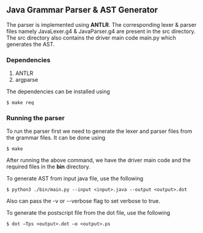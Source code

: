 ## Java Grammar Parser \& AST Generator  
The parser is implemented using **ANTLR**. The corresponding lexer \& parser files namely JavaLexer.g4 \& JavaParser.g4 are present in the src directory.  
The src directory also contains the driver main code main.py which generates the AST.  

### Dependencies
1. ANTLR
2. argparse

The dependencies can be installed using 

```
$ make req
```

### Running the parser

To run the parser first we need to generate the lexer and parser files from the grammar files. It can be done using

```
$ make 
```

After running the above command, we have the driver main code and the required files in the **bin** directory.  

To generate AST from input java file, use the following

```
$ python3 ./bin/main.py --input <input>.java --output <output>.dot
```

Also can pass the -v or --verbose flag to set verbose to true.

To generate the postscript file from the dot file, use the following

```
$ dot −Tps <output>.dot −o <output>.ps
```